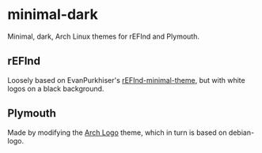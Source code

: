 minimal-dark
============
Minimal, dark, Arch Linux themes for rEFInd and Plymouth.

rEFInd
-------------------------
Loosely based on EvanPurkhiser's [rEFInd-minimal-theme](https://github.com/EvanPurkhiser/rEFInd-minimal-theme), but with white logos on a black background.

Plymouth
-------------------------
Made by modifying the [Arch Logo](http://karlinux.deviantart.com/art/Arch-Logo-Plymouth-Theme-209553250) theme, which in turn is based on debian-logo.
